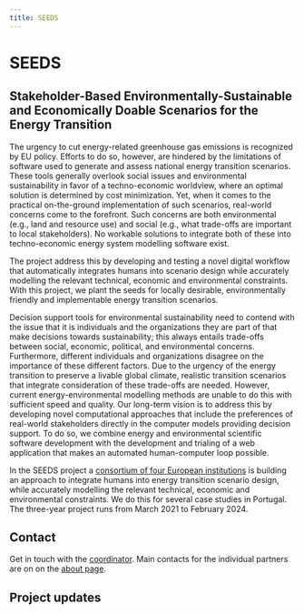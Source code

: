 ```yaml
---
title: SEEDS
---
```


# SEEDS

## Stakeholder-Based Environmentally-Sustainable and Economically Doable Scenarios for the Energy Transition

The urgency to cut energy-related greenhouse gas emissions is recognized by EU policy. Efforts to do so, however, are hindered by the limitations of software used to generate and assess national energy transition scenarios. These tools generally overlook social issues and environmental sustainability in favor of a techno-economic worldview, where an optimal solution is determined by cost minimization. Yet, when it comes to the practical on-the-ground implementation of such scenarios, real-world concerns come to the forefront. Such concerns are both environmental (e.g., land and resource use) and social (e.g., what trade-offs are important to local stakeholders). No workable solutions to integrate both of these into techno-economic energy system modelling software exist. 

The project address this by developing and testing a novel digital workflow that automatically integrates humans into scenario design while accurately modelling the relevant technical, economic and environmental constraints. With this project, we plant the seeds for locally desirable, environmentally friendly and implementable energy transition scenarios.

Decision support tools for environmental sustainability need to contend with the issue that it is individuals and the organizations they are part of that make decisions towards sustainability; this always entails trade-offs between social, economic, political, and environmental concerns. Furthermore, different individuals and organizations disagree on the importance of these different factors. Due to the urgency of the energy transition to preserve a livable global climate, realistic transition scenarios that integrate consideration of these trade-offs are needed. However, current energy-environmental modelling methods are unable to do this with sufficient speed and quality. Our long-term vision is to address this by developing novel computational approaches that include the preferences of real-world stakeholders directly in the computer models providing decision support. To do so, we combine energy and environmental scientific software development with the development and trialing of a web application that makes an automated human-computer loop possible.

In the SEEDS project a [consortium of four European institutions](/about/#partners-and-contacts) is building an approach to integrate humans into energy transition scenario design, while accurately modelling the relevant technical, economic and environmental constraints. We do this for several case studies in Portugal. The three-year project runs from March 2021 to February 2024.


## Contact

Get in touch with the [coordinator](mailto:s.pfenninger@tudelft.nl). Main contacts for the individual partners are on on the [about page](/about/#partners-and-contacts).

## Project updates
